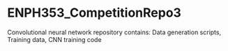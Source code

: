# ENPH353_CompetitionRepo3
Convolutional neural network repository contains: Data generation scripts, Training data, CNN training code
